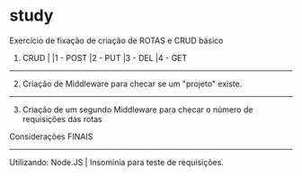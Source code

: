 # study

Exercício de fixação de criação de ROTAS e CRUD básico

1) CRUD | 
   |1 - POST
   |2 - PUT
   |3 - DEL
   |4 - GET

___________________________________________________________
2) Criação de Middleware para checar se um "projeto" existe.
___________________________________________________________

3) Criação de um segundo Middleware para checar o número de requisições das rotas




Considerações FINAIS
___________________________________________________________
Utilizando: Node.JS  |   Insominia para teste de requisições.


